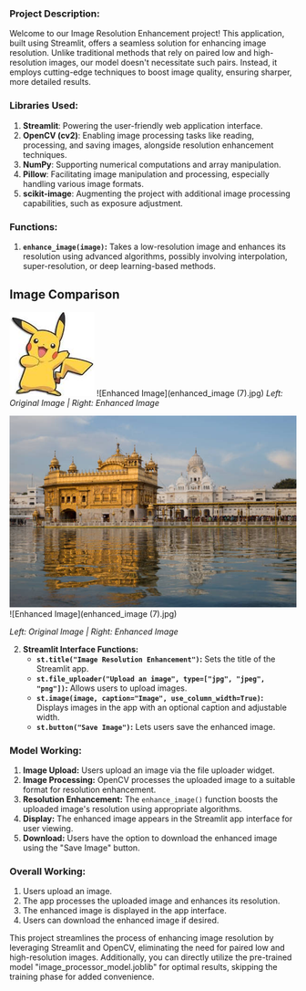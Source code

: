 ### Project Description:
Welcome to our Image Resolution Enhancement project! This application, built using Streamlit, offers a seamless solution for enhancing image resolution. Unlike traditional methods that rely on paired low and high-resolution images, our model doesn't necessitate such pairs. Instead, it employs cutting-edge techniques to boost image quality, ensuring sharper, more detailed results.

### Libraries Used:
1. **Streamlit**: Powering the user-friendly web application interface.
2. **OpenCV (cv2)**: Enabling image processing tasks like reading, processing, and saving images, alongside resolution enhancement techniques.
3. **NumPy**: Supporting numerical computations and array manipulation.
4. **Pillow**: Facilitating image manipulation and processing, especially handling various image formats.
5. **scikit-image**: Augmenting the project with additional image processing capabilities, such as exposure adjustment.

### Functions:
1. **`enhance_image(image)`:** Takes a low-resolution image and enhances its resolution using advanced algorithms, possibly involving interpolation, super-resolution, or deep learning-based methods.

## Image Comparison

![Original Image](original.png) ![Enhanced Image](enhanced_image (7).jpg)
*Left: Original Image | Right: Enhanced Image*

![Original Image](img4.jpg) ![Enhanced Image](enhanced_image (7).jpg)

*Left: Original Image | Right: Enhanced Image*

2. **Streamlit Interface Functions:**
   - **`st.title("Image Resolution Enhancement")`:** Sets the title of the Streamlit app.
   - **`st.file_uploader("Upload an image", type=["jpg", "jpeg", "png"])`:** Allows users to upload images.
   - **`st.image(image, caption="Image", use_column_width=True)`:** Displays images in the app with an optional caption and adjustable width.
   - **`st.button("Save Image")`:** Lets users save the enhanced image.

### Model Working:
1. **Image Upload:** Users upload an image via the file uploader widget.
2. **Image Processing:** OpenCV processes the uploaded image to a suitable format for resolution enhancement.
3. **Resolution Enhancement:** The `enhance_image()` function boosts the uploaded image's resolution using appropriate algorithms.
4. **Display:** The enhanced image appears in the Streamlit app interface for user viewing.
5. **Download:** Users have the option to download the enhanced image using the "Save Image" button.

### Overall Working:
1. Users upload an image.
2. The app processes the uploaded image and enhances its resolution.
3. The enhanced image is displayed in the app interface.
4. Users can download the enhanced image if desired.

This project streamlines the process of enhancing image resolution by leveraging Streamlit and OpenCV, eliminating the need for paired low and high-resolution images. Additionally, you can directly utilize the pre-trained model "image_processor_model.joblib" for optimal results, skipping the training phase for added convenience.
